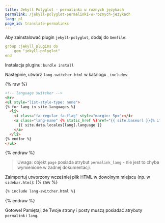 ```yaml
---
title: Jekyll Polyglot - permalinki w różnych językach
permalink: /jekyll-polyglot-permalinki-w-roznych-jezykach
lang: pl
page_id: translate-permalinks
---
```

Aby zainstalować plugin `jekyll-polyglot`, dodaj do `Gemfile`:

```yaml
group :jekyll_plugins do
    gem "jekyll-polyglot"
end
```

Instalacja pluginu: `bundle install`

Następnie, utwórz `lang-switcher.html` w katalogu `_includes`:

{% raw %}
```html
<!-- language switcher -->
<hr>
<ul style="list-style-type: none">
{% for lang in site.languages %}
  <li>
    <i class="fa-regular fa-flag" style="margin: 5px"></i> 
    <a class="lang-name" {% static_href %}href="{{ site.baseurl }}{% if lang != site.default_lang %}/{{lang}}{% endif %}{{ page.permalink_lang[lang] | default: '/' }}"{% endstatic_href %}>
      {{ site.data.locales[lang].language }}
    </a>
  </li>
{% endfor %}
</ul>
```
{% endraw %}

> Uwaga: objekt `page` posiada atrybut `permalink_lang` - nie jest to chyba wymienione w żadnej dokumentacji.

Zaimportuj utworzony wcześniej plik HTML w dowolnym miejscu (np. w `sidebar.html`):
{% raw %}
```html
{% include lang-switcher.html %}
```
{% endraw %}

Gotowe! Pamiętaj, że Twoje strony i posty muszą posiadać atrybuty `permalink` i `lang`.